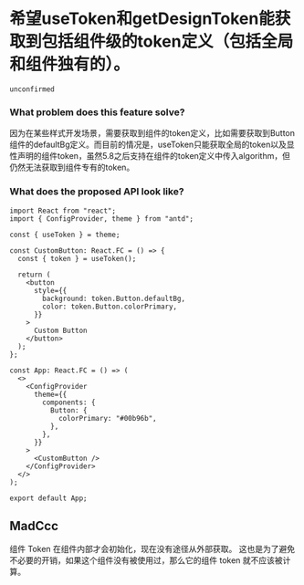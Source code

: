 # 希望useToken和getDesignToken能获取到包括组件级的token定义（包括全局和组件独有的）。

`unconfirmed`

### What problem does this feature solve?

因为在某些样式开发场景，需要获取到组件的token定义，比如需要获取到Button组件的defaultBg定义。而目前的情况是，useToken只能获取全局的token以及显性声明的组件token，虽然5.8之后支持在组件的token定义中传入algorithm，但仍然无法获取到组件专有的token。

### What does the proposed API look like?

```tsx
import React from "react";
import { ConfigProvider, theme } from "antd";

const { useToken } = theme;

const CustomButton: React.FC = () => {
  const { token } = useToken();

  return (
    <button
      style={{
        background: token.Button.defaultBg,
        color: token.Button.colorPrimary,
      }}
    >
      Custom Button
    </button>
  );
};

const App: React.FC = () => (
  <>
    <ConfigProvider
      theme={{
        components: {
          Button: {
            colorPrimary: "#00b96b",
          },
        },
      }}
    >
      <CustomButton />
    </ConfigProvider>
  </>
);

export default App;
```

<!-- generated by ant-design-issue-helper. DO NOT REMOVE -->

## MadCcc

组件 Token 在组件内部才会初始化，现在没有途径从外部获取。
这也是为了避免不必要的开销，如果这个组件没有被使用过，那么它的组件 token 就不应该被计算。
